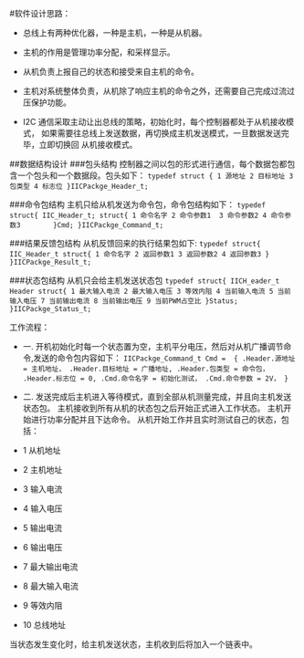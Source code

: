 #软件设计思路：
* 总线上有两种优化器，一种是主机，一种是从机器。
* 主机的作用是管理功率分配，和采样显示。
* 从机负责上报自己的状态和接受来自主机的命令。
* 主机对系统整体负责，从机除了响应主机的命令之外，还需要自己完成过流过压保护功能。

* I2C 通信采取主动让出总线的策略，初始化时，每个控制器都处于从机接收模式，
如果需要往总线上发送数据，再切换成主机发送模式，一旦数据发送完毕，立即切换回
从机接收模式。

##数据结构设计
###包头结构
控制器之间以包的形式进行通信，每个数据包都包含一个包头和一个数据段。包头如下：  `typedef struct {
	1 源地址
	2 目标地址
	3 包类型
	4 标志位
}IICPackge_Header_t;`

###命令包结构
主机只给从机发送为命令包，命令包结构如下：  `typedef struct{
	 IIC_Header_t;
	struct{
	  1 命令名字
	  2 命令参数1 
	  3 命令参数2
	  4 命令参数3		
	}Cmd;
}IICPackge_Command_t;`

###结果反馈包结构
从机反馈回来的执行结果包如下:  `typedef struct{
	IIC_Header_t
	struct{
	  1 命令名字
	  2 返回参数1
	  3 返回参数2
	  4 返回参数3
	}
}IICPackge_Result_t;`

###状态包结构
从机只会给主机发送状态包  `typedef struct{
	 IICH_eader_t Header
	struct{
		1 最大输入电流
		2 最大输入电压
		3 等效内阻
		4 当前输入电流
		5 当前输入电压
		7 当前输出电流
		8 当前输出电压
		9 当前PWM占空比
	}Status;
}IICPackge_Status_t;`


工作流程：
* 一. 开机初始化时每一个状态置为空，主机平分电压，然后对从机广播调节命令,发送的命令包内容如下：  `IICPackge_Command_t Cmd = 
{
	.Header.源地址 = 主机地址，
	.Header.目标地址 = 广播地址,
	.Header.包类型 = 命令包，
	.Header.标志位 = 0,
	.Cmd.命令名字 = 初始化测试，
	.Cmd.命令参数 = 2V，
} `

* 二. 发送完成后主机进入等待模式，直到全部从机测量完成，并且向主机发送状态包。  主机接收到所有从机的状态包之后开始正式进入工作状态。
  主机开始进行功率分配并且下达命令。  从机开始工作并且实时测试自己的状态，包括：
* 1  从机地址
* 2  主机地址
* 3  输入电流
* 4  输入电压
* 5  输出电流
* 6  输出电压
* 7  最大输出电流
* 8  最大输入电流
* 9  等效内阻
* 10 总线地址 

当状态发生变化时，给主机发送状态，主机收到后将加入一个链表中。